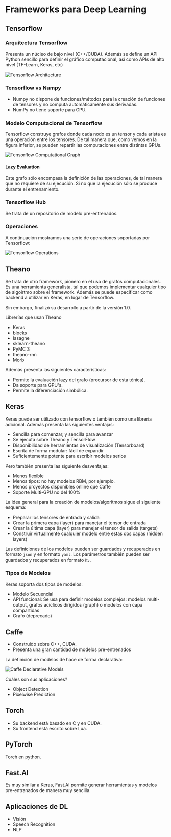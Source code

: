 # Frameworks para Deep Learning

## Tensorflow

### Arquitectura Tensorflow

Presenta un núcleo de bajo nivel (C++/CUDA). Además se define un API Python sencillo para definir el gráfico computacional, así como APIs de alto nivel (TF-Learn, Keras, etc)

![Tensorflow Architecture](assets/tensorflow_architecture.png)

### Tensorflow vs Numpy

- Numpy no dispone de funciones/métodos para la creación de funciones de tensores y no computa automáticamente sus derivadas.
- NumPy no tiene soporte para GPU.

### Modelo Computacional de Tensorflow

Tensorflow construye grafos donde cada nodo es un tensor y cada arista es una operación entre los tensores. De tal manera que, como vemos en la figura inferior, se pueden repartir las computaciones entre distintas GPUs.

![Tensorflow Computational Graph](assets/tensorflow_computational_graph.png)

#### Lazy Evaluation

Este grafo sólo encompasa la definición de las operaciones, de tal manera que no requiere de su ejecución. Si no que la ejecución sólo se produce durante el entrenamiento.

### Tensorflow Hub

Se trata de un repositorio de modelo pre-entrenados.

### Operaciones

A continuación mostramos una serie de operaciones soportadas por Tensorflow:

![Tensorflow Operations](assets/tensorflow_operations.png)

## Theano

Se trata de otro framework, pionero en el uso de grafos computacionales. Es una herramienta generalista, tal que podemos implementar cualquier tipo de algoirtmo sobre el framework. Además se puede especificar como backend a utilizar en Keras, en lugar de Tensorflow.

Sin embargo, finalizó su desarrollo a partir de la versión 1.0.

Librerías que usan Theano
- Keras
- blocks
- lasagne
- sklearn-theano
- PyMC 3
- theano-rnn
- Morb

Además presenta las siguientes características:

- Permite la evaluación lazy del grafo (precursor de esta ténica).
- Da soporte para GPU's.
- Permite la diferenciación simbólica.

## Keras

Keras puede ser utilizado con tensorflow o también como una librería adicional. Además presenta las siguientes ventajas:

- Sencilla para comenzar, y sencilla para avanzar
- Se ejecuta sobre Theano y TensorFlow
- Disponibilidad de herramientas de visualización (Tensorboard)
- Escrita de forma modular: fácil de expandir
- Suficientemente potente para escribir modelos serios

Pero también presenta las siguiente desventajas:

- Menos flexible
- Menos tipos: no hay modelos RBM, por ejemplo.
- Menos proyectos disponibles online que Caffe
- Soporte Multi-GPU no del 100%

La idea general para la creación de modelos/algoritmos sigue el siguiente esquema:

- Preparar los tensores de entrada y salida
- Crear la primera capa (layer) para manejar el tensor de entrada
- Crear la última capa (layer) para manejar el tensor de salida (targets)
- Construir virtualmente cualquier modelo entre estas dos capas (hidden layers)

Las definiciones de los modelos pueden ser guardados y recuperados en formato `json` y en formato `yaml`. Los parámetros también pueden ser guardados y recuperados en formato `h5`.

### Tipos de Modelos

Keras soporta dos tipos de modelos:

- Modelo Secuencial
- API funcional: Se usa para definir modelos complejos: modelos multi-output, grafos acíclicos dirigidos (graph) o modelos con capa compartidas
- Grafo (deprecado)

## Caffe

- Construido sobre C++, CUDA.
- Presenta una gran cantidad de modelos pre-entrenados

La definición de modelos de hace de forma declarativa:

![Caffe Declarative Models](assets/caffe_declarative_models.png)

Cuáles son sus aplicaciones?

- Object Detection
- Pixelwise Prediction

## Torch

- Su backend está basado en C y en CUDA.
- Su frontend está escrito sobre Lua.

## PyTorch

Torch en python.

## Fast.AI

Es muy similar a Keras, Fast.AI permite generar herramientas y modelos pre-entranados de manera muy sencilla.

## Aplicaciones de DL

- Visión
- Speech Recognition
- NLP
